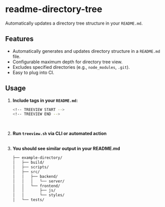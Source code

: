 # readme-directory-tree
Automatically updates a directory tree structure in your `README.md`. 

## Features
- Automatically generates and updates directory structure in a `README.md` file.
- Configurable maximum depth for directory tree view.
- Excludes specified directories (e.g., `node_modules`, `.git`).
- Easy to plug into CI.

## Usage
1. **Include tags in your `README.md`:**
    ```bash
    <!-- TREEVIEW START -->
    <!-- TREEVIEW END -->
    ```
    <br>
2. **Run `treeview.sh` via CLI or automated action**
    <br><br>
3. **You should see similar output in your README.md**
    <!-- TREEVIEW START -->
    ```bash
    ├── example-directory/
    │   ├── build/
    │   ├── scripts/
    │   ├── src/
    │   │   ├── backend/
    │   │   │   └── server/
    │   │   └── frontend/
    │   │       ├── js/
    │   │       └── styles/
    │   └── tests/
    ```

    <!-- TREEVIEW END -->
